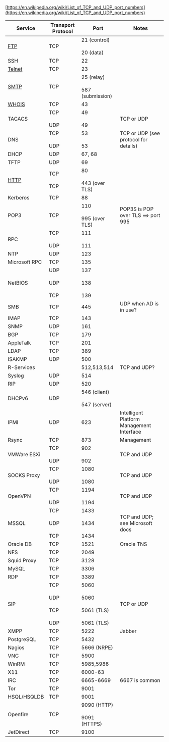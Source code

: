[https://en.wikipedia.org/wiki/List_of_TCP_and_UDP_port_numbers](https://en.wikipedia.org/wiki/List_of_TCP_and_UDP_port_numbers)

| Service                       | Transport Protocol                      | Port                                                    | Notes                                     |
| ----------------------------- | --------------------------------------- | ------------------------------------------------------- | ----------------------------------------- |
| [FTP](Protocols/FTP.md)       | TCP                                     | 21 (control) <br><br>20 (data)                          |                                           |
| SSH                           | TCP                                     | 22                                                      |                                           |
| [Telnet](Protocols/Telnet.md) | TCP                                     | 23                                                      |                                           |
| [SMTP](Protocols/SMTP.md)     | TCP                                     | 25 (relay) <br><br>587 (submission)                     |                                           |
| [WHOIS](Protocols/WHOIS.md)   | TCP                                     | 43                                                      |                                           |
| TACACS                        | TCP <br><br>UDP                         | 49 <br><br>49                                           | TCP or UDP                                |
| DNS                           | TCP <br><br>UDP                         | 53 <br><br>53                                           | TCP or UDP (see protocol for details)     |
| DHCP                          | UDP                                     | 67, 68                                                  |                                           |
| TFTP                          | UDP                                     | 69                                                      |                                           |
| [HTTP](Protocols/HTTP.md)     | TCP <br><br>TCP                         | 80 <br><br>443 (over TLS)                               |                                           |
| Kerberos                      | TCP                                     | 88                                                      |                                           |
| POP3                          | TCP                                     | 110 <br><br>995 (over TLS)                              | POP3S is POP over TLS ==> port 995        |
| RPC                           | TCP <br><br>UDP                         | 111 <br><br>111                                         |                                           |
| NTP                           | UDP                                     | 123                                                     |                                           |
| Microsoft RPC                 | TCP                                     | 135                                                     |                                           |
| NetBIOS                       | UDP <br><br>UDP <br><br>TCP             | 137 <br><br>138 <br><br>139                             |                                           |
| SMB                           | TCP                                     | 445                                                     | UDP when AD is in use?                    |
| IMAP                          | TCP                                     | 143                                                     |                                           |
| SNMP                          | UDP                                     | 161                                                     |                                           |
| BGP                           | TCP                                     | 179                                                     |                                           |
| AppleTalk                     | TCP                                     | 201                                                     |                                           |
| LDAP                          | TCP                                     | 389                                                     |                                           |
| ISAKMP                        | UDP                                     | 500                                                     |                                           |
| R-Services                    |                                         | 512,513,514                                             | TCP and UDP?                              |
| Syslog                        | UDP                                     | 514                                                     |                                           |
| RIP                           | UDP                                     | 520                                                     |                                           |
| DHCPv6                        | UDP                                     | 546 (client) <br><br>547 (server)                       |                                           |
| IPMI                          | UDP                                     | 623                                                     | Intelligent Platform Management Interface |
| Rsync                         | TCP                                     | 873                                                     | Management                                |
| VMWare ESXi                   | TCP <br><br>UDP                         | 902 <br><br>902                                         | TCP and UDP                               |
| SOCKS Proxy                   | TCP <br><br>UDP                         | 1080 <br><br>1080                                       | TCP and UDP                               |
| OpenVPN                       | TCP <br><br>UDP                         | 1194 <br><br>1194                                       | TCP and UDP                               |
| MSSQL                         | TCP <br><br>UDP <br><br>TCP             | 1433  <br><br>1434  <br><br>1434                        | TCP and UDP; see Microsoft docs           |
| Oracle DB                     | TCP                                     | 1521                                                    | Oracle TNS                                |
| NFS                           | TCP                                     | 2049                                                    |                                           |
| Squid Proxy                   | TCP                                     | 3128                                                    |                                           |
| MySQL                         | TCP                                     | 3306                                                    |                                           |
| RDP                           | TCP                                     | 3389                                                    |                                           |
| SIP                           | TCP <br><br>UDP <br><br>TCP <br><br>UDP | 5060 <br><br>5060 <br><br>5061 (TLS) <br><br>5061 (TLS) | TCP or UDP                                |
| XMPP                          | TCP                                     | 5222                                                    | Jabber                                    |
| PostgreSQL                    | TCP                                     | 5432                                                    |                                           |
| Nagios                        | TCP                                     | 5666 (NRPE)                                             |                                           |
| VNC                           | TCP                                     | 5900                                                    |                                           |
| WinRM                         | TCP                                     | 5985,5986                                               |                                           |
| X11                           | TCP                                     | 6000-63                                                 |                                           |
| IRC                           | TCP                                     | 6665-6669                                               | 6667 is common                            |
| Tor                           | TCP                                     | 9001                                                    |                                           |
| HSQL/HSQLDB                   | TCP                                     | 9001                                                    |                                           |
| Openfire                      | TCP                                     | 9090 (HTTP) <br><br>9091 (HTTPS)                        |                                           |
| JetDirect                     | TCP                                     | 9100                                                    |                                           |


